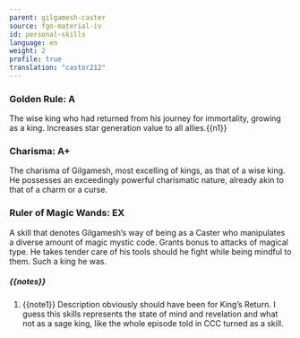 ```yaml
---
parent: gilgamesh-caster
source: fgo-material-iv
id: personal-skills
language: en
weight: 2
profile: true
translation: "castor212"
---
```


### Golden Rule: A

The wise king who had returned from his journey for immortality, growing as a king.
Increases star generation value to all allies.{{n1}}

### Charisma: A+

The charisma of Gilgamesh, most excelling of kings, as that of a wise king. He possesses an exceedingly powerful charismatic nature, already akin to that of a charm or a curse.

### Ruler of Magic Wands: EX

A skill that denotes Gilgamesh’s way of being as a Caster who manipulates a diverse amount of magic mystic code. Grants bonus to attacks of magical type.
He takes tender care of his tools should he fight while being mindful to them. Such a king he was.

##### {{notes}}

1. {{note1}} Description obviously should have been for King’s Return. I guess this skills represents the state of mind and revelation and what not as a sage king, like the whole episode told in CCC turned as a skill.
